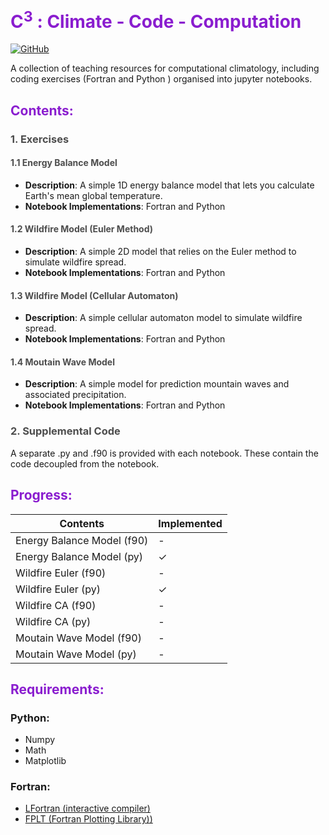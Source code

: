 # <span style="color:#8a1dcf">C<sup>3</sup> : Climate - Code - Computation</span>

[![GitHub](https://img.shields.io/github/license/sebastian-mutz/c3)](https://github.com/sebastian-mutz/c3/blob/main/LICENCE)

A collection of teaching resources for computational climatology, including coding exercises (Fortran and Python ) organised into jupyter notebooks.

## <span style="color:#8a1dcf">Contents:</span>

### <span style="color:#4d4d4d">1. Exercises</span>

#### <span style="color:#4d4d4d">1.1 Energy Balance Model</span>

- **Description**: A simple 1D energy balance model that lets you calculate Earth's mean global temperature.
- **Notebook Implementations**: Fortran and Python

#### <span style="color:#4d4d4d">1.2 Wildfire Model (Euler Method) </span>

- **Description**: A simple 2D model that relies on the Euler method to simulate wildfire spread.
- **Notebook Implementations**: Fortran and Python

#### <span style="color:#4d4d4d">1.3 Wildfire Model (Cellular Automaton) </span>

- **Description**: A simple cellular automaton model to simulate wildfire spread.
- **Notebook Implementations**: Fortran and Python

#### <span style="color:#4d4d4d">1.4 Moutain Wave Model </span>

- **Description**: A simple model for prediction mountain waves and associated precipitation.
- **Notebook Implementations**: Fortran and Python

### <span style="color:#4d4d4d">2. Supplemental Code</span>

A separate .py and .f90 is provided with each notebook. These contain the code decoupled from the notebook.

## <span style="color:#8a1dcf">Progress:</span>

| Contents                   | Implemented |
| -------------------------- | ----------- |
| Energy Balance Model (f90) | -           |
| Energy Balance Model (py)  | ✓           |
| Wildfire Euler (f90)       | -           |
| Wildfire Euler (py)        | ✓           |
| Wildfire CA (f90)          | -           |
| Wildfire CA (py)           | -           |
| Moutain Wave Model (f90)   | -           |
| Moutain Wave Model (py)    | -           |


## <span style="color:#8a1dcf">Requirements:</span>

### Python:
- Numpy
- Math
- Matplotlib

### Fortran:
- [LFortran (interactive compiler)](https://github.com/lfortran/lfortran)
- [FPLT (Fortran Plotting Library))](https://github.com/sebastian-mutz/fplt)
